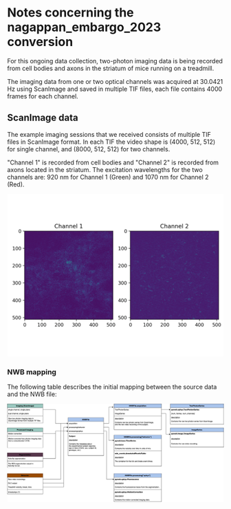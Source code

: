 # Notes concerning the nagappan_embargo_2023 conversion

For this ongoing data collection, two-photon imaging data is being recorded from cell bodies and axons
in the striatum of mice running on a treadmill.

The imaging data from one or two optical channels was acquired at 30.0421 Hz using ScanImage
and saved in multiple TIF files, each file contains 4000 frames for each channel.

## ScanImage data

The example imaging sessions that we received consists of multiple TIF files in ScanImage format.
In each TIF the video shape is (4000, 512, 512) for single channel, and (8000, 512, 512) for two channels.

"Channel 1" is recorded from cell bodies and "Channel 2" is recorded from axons located in the striatum.
The excitation wavelengths for the two channels are: 920 nm for Channel 1 (Green) and 1070 nm for Channel 2 (Red).


![Alt text](dual_channel_tif.png)

### NWB mapping

The following table describes the initial mapping between the source data and the NWB file:

![Alt text](nagappan_embargo_2023_uml.png)
